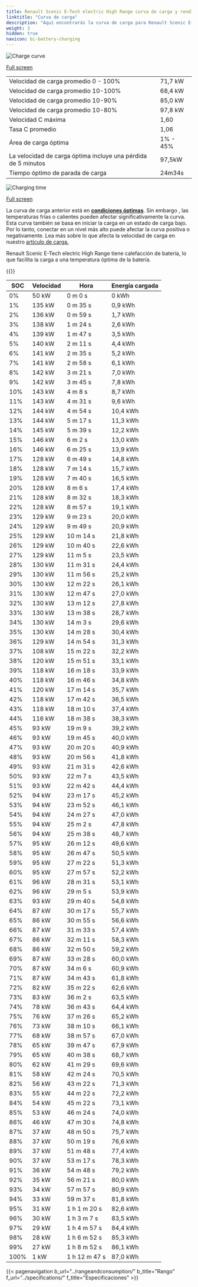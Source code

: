 ```yaml
---
title: Renault Scenic E-Tech electric High Range curva de carga y rendimiento
linktitle: "Curva de carga"
description: "Aquí encontrarás la curva de carga para Renault Scenic E-Tech electric High Range."
weight: 3
hidden: true
navicon: bi-battery-charging
---
```

<!-- markdownlint-disable MD033 -->
<img src="/images/models/renault/scenic/scenic_e-tech_electric_high_range/chargingcurve.svg" alt="Charge curve" class="img-fluid">

[Full screen](/images/models/renault/scenic/scenic_e-tech_electric_high_range/chargingcurve.svg)


<table class="table table-striped border">
<tbody>
<tr>
<td>Velocidad de carga promedio 0 - 100%</td><td>71,7 kW</td>
</tr>
<tr>
<td>Velocidad de carga promedio 10-100%</td><td>68,4 kW</td>
</tr>
<tr>
<td>Velocidad de carga promedio 10-90%</td><td>85,0 kW</td>
</tr>
<tr>
<td>Velocidad de carga promedio 10-80%</td><td>97,8 kW</td>
</tr>
<tr>
<td>Velocidad C máxima</td><td>1,60</td>
</tr>
<tr>
<td>Tasa C promedio</td><td>1,06</td>
</tr>
<tr>
<td>Área de carga óptima</td><td>1% - 45%</td>
</tr>
<tr>
<td>La velocidad de carga óptima incluye una pérdida de 5 minutos</td><td>97,5kW</td>
</tr>
<tr>
<td>Tiempo óptimo de parada de carga</td><td>24m34s</td>
</tr>
</tbody>
</table>
<img src="/images/models/renault/scenic/scenic_e-tech_electric_high_range/chargingtime.svg" alt="Charging time" class="img-fluid">

[Full screen](/images/models/renault/scenic/scenic_e-tech_electric_high_range/chargingtime.svg)


La curva de carga anterior está en **[condiciones óptimas](../../../../../technology/battery/charging/#temperatura)**. Sin embargo , las temperaturas frías o calientes pueden afectar significativamente la curva. Esta curva también se basa en iniciar la carga en un estado de carga bajo. Por lo tanto, conectar en un nivel más alto puede afectar la curva positiva o negativamente. Lea más sobre lo que afecta la velocidad de carga en nuestro [artículo de carga.](../../../../../technology/battery/charging/)


Renault Scenic E-Tech electric High Range tiene calefacción de batería, lo que facilita la carga a una temperatura óptima de la batería.


{{<evkxdisplayaddarticle />}}
<table class="table table-striped border">
<thead>
<tr><th>SOC</th><th>Velocidad</th><th>Hora</th><th>Energía cargada</th></tr>
</thead>
<tbody>
<tr>
<td>0%</td><td>50 kW</td><td> 0 m 0 s </td><td>0 kWh </td>
</tr>
<tr>
<td>1%</td><td>135 kW</td><td> 0 m 35 s </td><td>0,9 kWh </td>
</tr>
<tr>
<td>2%</td><td>136 kW</td><td> 0 m 59 s </td><td>1,7 kWh </td>
</tr>
<tr>
<td>3%</td><td>138 kW</td><td> 1 m 24 s </td><td>2,6 kWh </td>
</tr>
<tr>
<td>4%</td><td>139 kW</td><td> 1 m 47 s </td><td>3,5 kWh </td>
</tr>
<tr>
<td>5%</td><td>140 kW</td><td> 2 m 11 s </td><td>4,4 kWh </td>
</tr>
<tr>
<td>6%</td><td>141 kW</td><td> 2 m 35 s </td><td>5,2 kWh </td>
</tr>
<tr>
<td>7%</td><td>141 kW</td><td> 2 m 58 s </td><td>6,1 kWh </td>
</tr>
<tr>
<td>8%</td><td>142 kW</td><td> 3 m 21 s </td><td>7,0 kWh </td>
</tr>
<tr>
<td>9%</td><td>142 kW</td><td> 3 m 45 s </td><td>7,8 kWh </td>
</tr>
<tr>
<td>10%</td><td>143 kW</td><td> 4 m 8 s </td><td>8,7 kWh </td>
</tr>
<tr>
<td>11%</td><td>143 kW</td><td> 4 m 31 s </td><td>9,6 kWh </td>
</tr>
<tr>
<td>12%</td><td>144 kW</td><td> 4 m 54 s </td><td>10,4 kWh </td>
</tr>
<tr>
<td>13%</td><td>144 kW</td><td> 5 m 17 s </td><td>11,3 kWh </td>
</tr>
<tr>
<td>14%</td><td>145 kW</td><td> 5 m 39 s </td><td>12,2 kWh </td>
</tr>
<tr>
<td>15%</td><td>146 kW</td><td> 6 m 2 s </td><td>13,0 kWh </td>
</tr>
<tr>
<td>16%</td><td>146 kW</td><td> 6 m 25 s </td><td>13,9 kWh </td>
</tr>
<tr>
<td>17%</td><td>128 kW</td><td> 6 m 49 s </td><td>14,8 kWh </td>
</tr>
<tr>
<td>18%</td><td>128 kW</td><td> 7 m 14 s </td><td>15,7 kWh </td>
</tr>
<tr>
<td>19%</td><td>128 kW</td><td> 7 m 40 s </td><td>16,5 kWh </td>
</tr>
<tr>
<td>20%</td><td>128 kW</td><td> 8 m 6 s </td><td>17,4 kWh </td>
</tr>
<tr>
<td>21%</td><td>128 kW</td><td> 8 m 32 s </td><td>18,3 kWh </td>
</tr>
<tr>
<td>22%</td><td>128 kW</td><td> 8 m 57 s </td><td>19,1 kWh </td>
</tr>
<tr>
<td>23%</td><td>129 kW</td><td> 9 m 23 s </td><td>20,0 kWh </td>
</tr>
<tr>
<td>24%</td><td>129 kW</td><td> 9 m 49 s </td><td>20,9 kWh </td>
</tr>
<tr>
<td>25%</td><td>129 kW</td><td> 10 m 14 s </td><td>21,8 kWh </td>
</tr>
<tr>
<td>26%</td><td>129 kW</td><td> 10 m 40 s </td><td>22,6 kWh </td>
</tr>
<tr>
<td>27%</td><td>129 kW</td><td> 11 m 5 s </td><td>23,5 kWh </td>
</tr>
<tr>
<td>28%</td><td>130 kW</td><td> 11 m 31 s </td><td>24,4 kWh </td>
</tr>
<tr>
<td>29%</td><td>130 kW</td><td> 11 m 56 s </td><td>25,2 kWh </td>
</tr>
<tr>
<td>30%</td><td>130 kW</td><td> 12 m 22 s </td><td>26,1 kWh </td>
</tr>
<tr>
<td>31%</td><td>130 kW</td><td> 12 m 47 s </td><td>27,0 kWh </td>
</tr>
<tr>
<td>32%</td><td>130 kW</td><td> 13 m 12 s </td><td>27,8 kWh </td>
</tr>
<tr>
<td>33%</td><td>130 kW</td><td> 13 m 38 s </td><td>28,7 kWh </td>
</tr>
<tr>
<td>34%</td><td>130 kW</td><td> 14 m 3 s </td><td>29,6 kWh </td>
</tr>
<tr>
<td>35%</td><td>130 kW</td><td> 14 m 28 s </td><td>30,4 kWh </td>
</tr>
<tr>
<td>36%</td><td>129 kW</td><td> 14 m 54 s </td><td>31,3 kWh </td>
</tr>
<tr>
<td>37%</td><td>108 kW</td><td> 15 m 22 s </td><td>32,2 kWh </td>
</tr>
<tr>
<td>38%</td><td>120 kW</td><td> 15 m 51 s </td><td>33,1 kWh </td>
</tr>
<tr>
<td>39%</td><td>118 kW</td><td> 16 m 18 s </td><td>33,9 kWh </td>
</tr>
<tr>
<td>40%</td><td>118 kW</td><td> 16 m 46 s </td><td>34,8 kWh </td>
</tr>
<tr>
<td>41%</td><td>120 kW</td><td> 17 m 14 s </td><td>35,7 kWh </td>
</tr>
<tr>
<td>42%</td><td>118 kW</td><td> 17 m 42 s </td><td>36,5 kWh </td>
</tr>
<tr>
<td>43%</td><td>118 kW</td><td> 18 m 10 s </td><td>37,4 kWh </td>
</tr>
<tr>
<td>44%</td><td>116 kW</td><td> 18 m 38 s </td><td>38,3 kWh </td>
</tr>
<tr>
<td>45%</td><td>93 kW</td><td> 19 m 9 s </td><td>39,2 kWh </td>
</tr>
<tr>
<td>46%</td><td>93 kW</td><td> 19 m 45 s </td><td>40,0 kWh </td>
</tr>
<tr>
<td>47%</td><td>93 kW</td><td> 20 m 20 s </td><td>40,9 kWh </td>
</tr>
<tr>
<td>48%</td><td>93 kW</td><td> 20 m 56 s </td><td>41,8 kWh </td>
</tr>
<tr>
<td>49%</td><td>93 kW</td><td> 21 m 31 s </td><td>42,6 kWh </td>
</tr>
<tr>
<td>50%</td><td>93 kW</td><td> 22 m 7 s </td><td>43,5 kWh </td>
</tr>
<tr>
<td>51%</td><td>93 kW</td><td> 22 m 42 s </td><td>44,4 kWh </td>
</tr>
<tr>
<td>52%</td><td>94 kW</td><td> 23 m 17 s </td><td>45,2 kWh </td>
</tr>
<tr>
<td>53%</td><td>94 kW</td><td> 23 m 52 s </td><td>46,1 kWh </td>
</tr>
<tr>
<td>54%</td><td>94 kW</td><td> 24 m 27 s </td><td>47,0 kWh </td>
</tr>
<tr>
<td>55%</td><td>94 kW</td><td> 25 m 2 s </td><td>47,8 kWh </td>
</tr>
<tr>
<td>56%</td><td>94 kW</td><td> 25 m 38 s </td><td>48,7 kWh </td>
</tr>
<tr>
<td>57%</td><td>95 kW</td><td> 26 m 12 s </td><td>49,6 kWh </td>
</tr>
<tr>
<td>58%</td><td>95 kW</td><td> 26 m 47 s </td><td>50,5 kWh </td>
</tr>
<tr>
<td>59%</td><td>95 kW</td><td> 27 m 22 s </td><td>51,3 kWh </td>
</tr>
<tr>
<td>60%</td><td>95 kW</td><td> 27 m 57 s </td><td>52,2 kWh </td>
</tr>
<tr>
<td>61%</td><td>96 kW</td><td> 28 m 31 s </td><td>53,1 kWh </td>
</tr>
<tr>
<td>62%</td><td>96 kW</td><td> 29 m 5 s </td><td>53,9 kWh </td>
</tr>
<tr>
<td>63%</td><td>93 kW</td><td> 29 m 40 s </td><td>54,8 kWh </td>
</tr>
<tr>
<td>64%</td><td>87 kW</td><td> 30 m 17 s </td><td>55,7 kWh </td>
</tr>
<tr>
<td>65%</td><td>86 kW</td><td> 30 m 55 s </td><td>56,6 kWh </td>
</tr>
<tr>
<td>66%</td><td>87 kW</td><td> 31 m 33 s </td><td>57,4 kWh </td>
</tr>
<tr>
<td>67%</td><td>86 kW</td><td> 32 m 11 s </td><td>58,3 kWh </td>
</tr>
<tr>
<td>68%</td><td>86 kW</td><td> 32 m 50 s </td><td>59,2 kWh </td>
</tr>
<tr>
<td>69%</td><td>87 kW</td><td> 33 m 28 s </td><td>60,0 kWh </td>
</tr>
<tr>
<td>70%</td><td>87 kW</td><td> 34 m 6 s </td><td>60,9 kWh </td>
</tr>
<tr>
<td>71%</td><td>87 kW</td><td> 34 m 43 s </td><td>61,8 kWh </td>
</tr>
<tr>
<td>72%</td><td>82 kW</td><td> 35 m 22 s </td><td>62,6 kWh </td>
</tr>
<tr>
<td>73%</td><td>83 kW</td><td> 36 m 2 s </td><td>63,5 kWh </td>
</tr>
<tr>
<td>74%</td><td>78 kW</td><td> 36 m 43 s </td><td>64,4 kWh </td>
</tr>
<tr>
<td>75%</td><td>76 kW</td><td> 37 m 26 s </td><td>65,2 kWh </td>
</tr>
<tr>
<td>76%</td><td>73 kW</td><td> 38 m 10 s </td><td>66,1 kWh </td>
</tr>
<tr>
<td>77%</td><td>68 kW</td><td> 38 m 57 s </td><td>67,0 kWh </td>
</tr>
<tr>
<td>78%</td><td>65 kW</td><td> 39 m 47 s </td><td>67,9 kWh </td>
</tr>
<tr>
<td>79%</td><td>65 kW</td><td> 40 m 38 s </td><td>68,7 kWh </td>
</tr>
<tr>
<td>80%</td><td>62 kW</td><td> 41 m 29 s </td><td>69,6 kWh </td>
</tr>
<tr>
<td>81%</td><td>58 kW</td><td> 42 m 24 s </td><td>70,5 kWh </td>
</tr>
<tr>
<td>82%</td><td>56 kW</td><td> 43 m 22 s </td><td>71,3 kWh </td>
</tr>
<tr>
<td>83%</td><td>55 kW</td><td> 44 m 22 s </td><td>72,2 kWh </td>
</tr>
<tr>
<td>84%</td><td>54 kW</td><td> 45 m 22 s </td><td>73,1 kWh </td>
</tr>
<tr>
<td>85%</td><td>53 kW</td><td> 46 m 24 s </td><td>74,0 kWh </td>
</tr>
<tr>
<td>86%</td><td>46 kW</td><td> 47 m 30 s </td><td>74,8 kWh </td>
</tr>
<tr>
<td>87%</td><td>37 kW</td><td> 48 m 50 s </td><td>75,7 kWh </td>
</tr>
<tr>
<td>88%</td><td>37 kW</td><td> 50 m 19 s </td><td>76,6 kWh </td>
</tr>
<tr>
<td>89%</td><td>37 kW</td><td> 51 m 48 s </td><td>77,4 kWh </td>
</tr>
<tr>
<td>90%</td><td>37 kW</td><td> 53 m 17 s </td><td>78,3 kWh </td>
</tr>
<tr>
<td>91%</td><td>36 kW</td><td> 54 m 48 s </td><td>79,2 kWh </td>
</tr>
<tr>
<td>92%</td><td>35 kW</td><td> 56 m 21 s </td><td>80,0 kWh </td>
</tr>
<tr>
<td>93%</td><td>34 kW</td><td> 57 m 57 s </td><td>80,9 kWh </td>
</tr>
<tr>
<td>94%</td><td>33 kW</td><td> 59 m 37 s </td><td>81,8 kWh </td>
</tr>
<tr>
<td>95%</td><td>31 kW</td><td>1 h 1 m 20 s </td><td>82,6 kWh </td>
</tr>
<tr>
<td>96%</td><td>30 kW</td><td>1 h 3 m 7 s </td><td>83,5 kWh </td>
</tr>
<tr>
<td>97%</td><td>29 kW</td><td>1 h 4 m 57 s </td><td>84,4 kWh </td>
</tr>
<tr>
<td>98%</td><td>28 kW</td><td>1 h 6 m 52 s </td><td>85,3 kWh </td>
</tr>
<tr>
<td>99%</td><td>27 kW</td><td>1 h 8 m 52 s </td><td>86,1 kWh </td>
</tr>
<tr>
<td>100%</td><td>1 kW</td><td>1 h 12 m 47 s </td><td>87,0 kWh </td>
</tr>
</tbody>
</table>


{{< pagenavigation b_url="../rangeandconsumption/" b_title="Rango" f_url="../specifications/" f_title="Especificaciones" >}}
